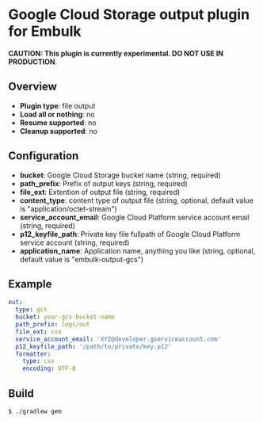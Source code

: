 # Google Cloud Storage output plugin for Embulk

**CAUTION: This plugin is currently experimental. DO NOT USE IN PRODUCTION**.

## Overview

* **Plugin type**: file output
* **Load all or nothing**: no
* **Resume supported**: no
* **Cleanup supported**: no

## Configuration

- **bucket**: Google Cloud Storage bucket name (string, required)
- **path_prefix**: Prefix of output keys (string, required)
- **file_ext**: Extention of output file (string, required)
- **content_type**: content type of output file (string, optional, default value is "application/octet-stream")
- **service_account_email**: Google Cloud Platform service account email (string, required)
- **p12_keyfile_path**: Private key file fullpath of Google Cloud Platform service account (string, required)
- **application_name**: Application name, anything you like (string, optional, default value is "embulk-output-gcs")

## Example

```yaml
out:
  type: gcs
  bucket: your-gcs-bucket-name
  path_prefix: logs/out
  file_ext: csv
  service_account_email: 'XYZ@developer.gserviceaccount.com'
  p12_keyfile_path: '/path/to/private/key.p12'
  formatter:
    type: csv
    encoding: UTF-8
```

## Build

```
$ ./gradlew gem
```
